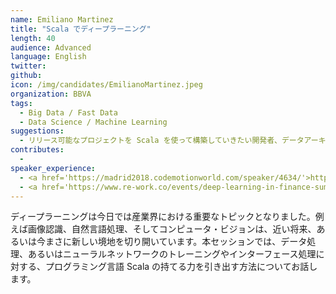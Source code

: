 ```yaml
---
name: Emiliano Martinez
title: "Scala でディープラーニング"
length: 40
audience: Advanced
language: English
twitter: 
github: 
icon: /img/candidates/EmilianoMartinez.jpeg
organization: BBVA
tags:
  - Big Data / Fast Data
  - Data Science / Machine Learning
suggestions:
  - リリース可能なプロジェクトを Scala を使って構築していきたい開発者、データアーキテクト、データサイエンティスト
contributes:
  - 
speaker_experience:
  - <a href='https://madrid2018.codemotionworld.com/speaker/4634/'>https://madrid2018.codemotionworld.com/speaker/4634/</a>
  - <a href='https://www.re-work.co/events/deep-learning-in-finance-summit-london-2019'>https://www.re-work.co/events/deep-learning-in-finance-summit-london-2019</a>
---
```

ディープラーニングは今日では産業界における重要なトピックとなりました。例えば画像認識、自然言語処理、そしてコンピュータ・ビジョンは、近い将来、あるいは今まさに新しい境地を切り開いています。本セッションでは、データ処理、あるいはニューラルネットワークのトレーニングやインターフェース処理に対する、プログラミング言語 Scala の持てる力を引き出す方法についてお話します。
